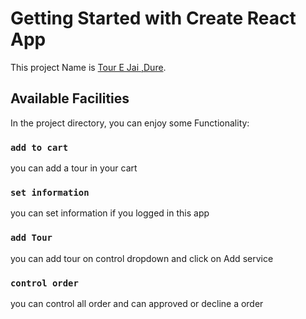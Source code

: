 # Getting Started with Create React App

This project Name is [Tour E Jai ,Dure](https://tour-e-jai-dure.web.app/).

## Available Facilities

In the project directory, you can enjoy some Functionality:

### `add to cart`

you can add a tour in your cart

### `set information`

you can set information if you logged in this app

### `add Tour`

you can add tour on control dropdown and click on Add service

### `control order`

you can control all order and can approved or decline a order
